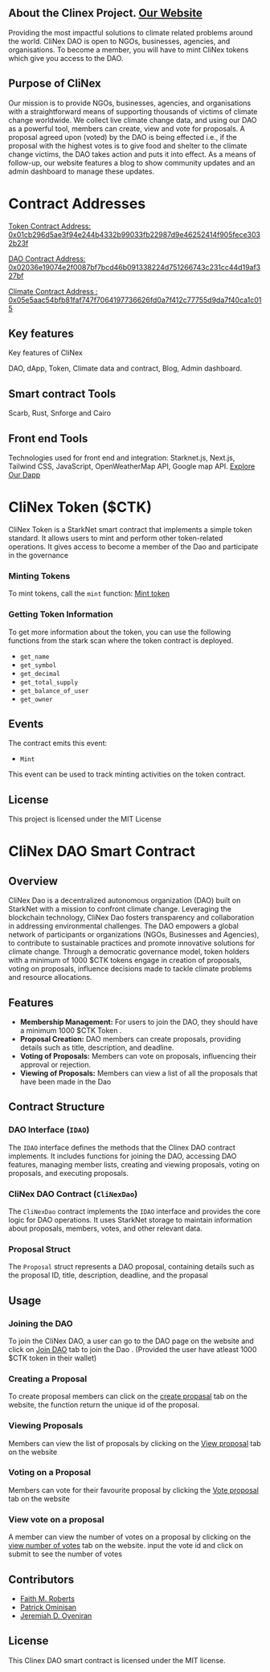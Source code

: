 
## About the Clinex Project.        [Our Website](https://clinexapp.vercel.app)

Providing the most impactful solutions to climate related problems around the world. CliNex DAO is open to NGOs, businesses, agencies, and organisations. To become a member, you will have to mint CliNex tokens which give you access to the DAO.

 ## Purpose of CliNex
Our mission is to provide NGOs, businesses, agencies, and organisations with a straightforward means of supporting thousands of victims of climate change worldwide. We collect live climate change data, and using our DAO as a powerful tool, members can create, view and vote for proposals. A proposal agreed upon (voted) by the DAO is being effected i.e., if the proposal with the highest votes is to give food and shelter to the climate change victims, the DAO takes action and puts it into effect. As a means of follow-up, our website features a blog to show community updates and an admin dashboard to manage these updates.

# Contract Addresses 
[Token Contract Address: 0x01cb296d5ae3f94e244b4332b99033fb22987d9e46252414f905fece3032b23f ](https://goerli.voyager.online/contract/0x01cb296d5ae3f94e244b4332b99033fb22987d9e46252414f905fece3032b23f)

[DAO Contract Address: 0x02036e19074e2f0087bf7bcd46b091338224d751266743c231cc44d19af327bf](https://goerli.voyager.online/contract/0x02036e19074e2f0087bf7bcd46b091338224d751266743c231cc44d19af327bf)

[Climate Contract Address : 0x05e5aac54bfb81faf747f7064197736626fd0a7f412c77755d9da7f40ca1c015](https://goerli.voyager.online/contract/0x05e5aac54bfb81faf747f7064197736626fd0a7f412c77755d9da7f40ca1c015)


 ## Key features
Key features of CliNex

DAO, dApp, Token, Climate data and contract, 
Blog, Admin dashboard.


## Smart contract Tools
Scarb, Rust, Snforge and Cairo

## Front end Tools
Technologies used for front end and integration: 
Starknet.js, Next.js, Tailwind CSS, JavaScript,
OpenWeatherMap API, Google map API. [Explore Our Dapp](https://clinexapp.vercel.app)

# CliNex Token ($CTK)

CliNex Token is a StarkNet smart contract that implements a simple token standard. It allows users to mint and perform other token-related operations. It gives access to become a member of the Dao and participate in the governance


### Minting Tokens

To mint tokens, call the `mint` function:
[Mint token](https://clinexapp.vercel.app/minttoken)

### Getting Token Information

To get more information about the token, you can use the following functions from the stark scan where the token contract is deployed.

- `get_name`
- `get_symbol`
- `get_decimal`
- `get_total_supply`
- `get_balance_of_user`
- `get_owner`

## Events

The contract emits this event:

- `Mint`

This event can be used to track minting activities on the token contract.

## License

This project is licensed under the MIT License



# CliNex DAO Smart Contract

## Overview
CliNex Dao is a decentralized autonomous organization (DAO) built on StarkNet with a mission to confront climate change. Leveraging the blockchain technology, CliNex Dao fosters transparency and collaboration in addressing environmental challenges. The DAO empowers a global network of participants or organizations (NGOs, Businesses and Agencies), to contribute to sustainable practices and promote innovative solutions for climate change. Through a democratic governance model, token holders with a minimum of 1000 $CTK tokens engage in creation of proposals, voting on proposals, influence decisions made to tackle climate problems and  resource allocations.

## Features

- **Membership Management:** For users to join the DAO, they should have a minimum 1000 $CTK Token .
- **Proposal Creation:** DAO members can create proposals, providing details such as title, description, and deadline.
- **Voting of Proposals:** Members can vote on proposals, influencing their approval or rejection.
- **Viewing of Proposals:** Members can view a list of all the proposals that have been made in the Dao 

## Contract Structure

### DAO Interface (`IDAO`)

The `IDAO` interface defines the methods that the Clinex DAO contract implements. It includes functions for joining the DAO, accessing DAO features, managing member lists, creating and viewing proposals, voting on proposals, and executing proposals.

### CliNex DAO Contract (`CliNexDao`)

The `CliNexDao` contract implements the `IDAO` interface and provides the core logic for DAO operations. It uses StarkNet storage to maintain information about proposals, members, votes, and other relevant data.

### Proposal Struct

The `Proposal` struct represents a DAO proposal, containing details such as the proposal ID, title, description, deadline, and the propasal

## Usage

### Joining the DAO

To join the CliNex DAO, a user can go to the DAO page on the website and click on [Join DAO](https://clinexapp.vercel.app/governance) tab to join the Dao . (Provided the user have atleast 1000 $CTK token in their wallet)


### Creating a Proposal
To create proposal members can click on the [create propasal](https://clinexapp.vercel.app/governance) tab on the website, the function return the unique id of the proposal.



### Viewing Proposals

Members can view the list of proposals by clicking on the [View proposal](https://clinexapp.vercel.app/governance) tab on the website 


### Voting on a Proposal

Members can vote for their favourite proposal by clicking the [Vote proposal](https://clinexapp.vercel.app/governance) tab on the website

### View vote on a proposal 
A member can view the number of votes on a proposal by clicking on the [view number of votes](https://clinexapp.vercel.app/governance) tab on the website. input the vote id and click on submit to see the number of votes 

## Contributors

- [Faith M. Roberts](https://github.com/faytey)
- [Patrick Ominisan](https://github.com/mrpatrick030)
- [Jeremiah D. Oyeniran](https://github.com/jerydam)

## License

This Clinex DAO smart contract is licensed under the MIT license.
```

